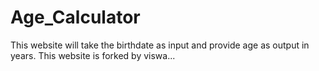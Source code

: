 # Age_Calculator
This website will take the birthdate as input and provide age as output in years.
This website is forked by viswa...